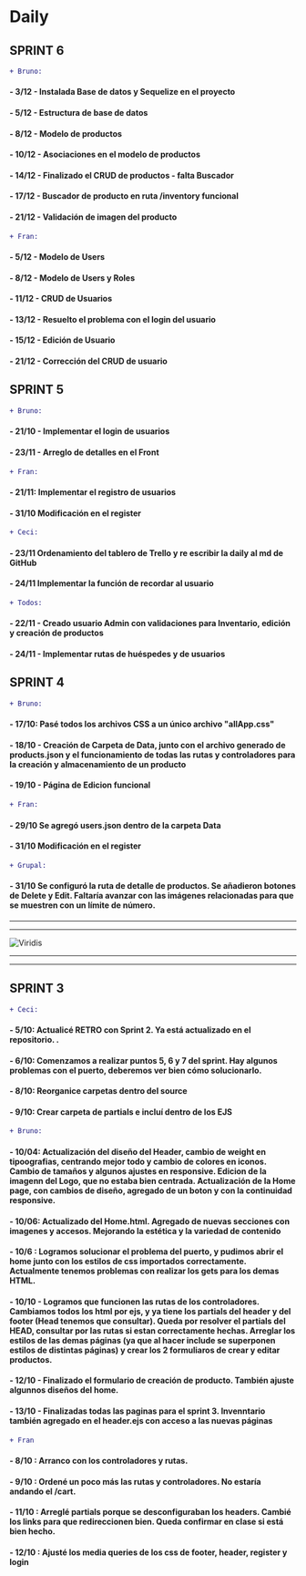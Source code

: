 # Daily 

## SPRINT 6

```diff
+ Bruno:
```
#### - 3/12 - Instalada Base de datos y Sequelize en el proyecto
#### - 5/12 - Estructura de base de datos
#### - 8/12 - Modelo de productos
#### - 10/12 - Asociaciones en el modelo de productos
#### - 14/12 - Finalizado el CRUD de productos - falta Buscador 
#### - 17/12 - Buscador de producto en ruta /inventory funcional
#### - 21/12 - Validación de imagen del producto


```diff
+ Fran:
```
#### -  5/12 - Modelo de Users
#### -  8/12 - Modelo de Users y Roles
#### -  11/12 - CRUD de Usuarios
#### -  13/12 - Resuelto el problema con el login del usuario
#### -  15/12 - Edición de Usuario
#### -  21/12 - Corrección del CRUD de usuario


## SPRINT 5

```diff
+ Bruno:
```
#### -  21/10 - Implementar el login de usuarios
#### -  23/11 - Arreglo de detalles en el Front

```diff
+ Fran:
```
#### -  21/11: Implementar el registro de usuarios
#### -  31/10 Modificación en el register

```diff
+ Ceci:
```
#### - 23/11 Ordenamiento del tablero de Trello y re escribir la daily al md de GitHub
#### - 24/11 Implementar la función de recordar al usuario

```diff
+ Todos:
```
#### - 22/11 - Creado usuario Admin con validaciones para Inventario, edición y creación de productos
#### - 24/11 - Implementar rutas de huéspedes y de usuarios

## SPRINT 4

```diff
+ Bruno:
```
#### -  17/10: Pasé todos los archivos CSS a un único archivo "allApp.css"
#### -  18/10 - Creación de Carpeta de Data, junto con el archivo generado de products.json y el funcionamiento de todas las rutas y controladores para la creación y almacenamiento de un producto
#### -  19/10 - Página de Edicion funcional

```diff
+ Fran:
```
#### -  29/10 Se agregó users.json dentro de la carpeta Data
#### -  31/10 Modificación en el register

```diff
+ Grupal:
```
#### - 31/10 Se configuró la ruta de detalle de productos. Se añadieron botones de Delete y Edit. Faltaría avanzar con las imágenes relacionadas para que se muestren con un límite de número.

* * *
* * *
![Viridis](https://www.golfspain.com/sites/default/files/club/foto/panoramica1_2000x457_0.jpg)
* * *
* * *



## SPRINT 3

```diff
+ Ceci: 
```

#### -  5/10: Actualicé RETRO con Sprint 2. Ya está actualizado en el repositorio. . 
#### -  6/10: Comenzamos a realizar puntos 5, 6 y 7 del sprint. Hay algunos problemas con el puerto, deberemos ver bien cómo solucionarlo.
#### -  8/10: Reorganice carpetas dentro del source
#### -  9/10: Crear carpeta de partials e incluí dentro de los EJS



```diff
+ Bruno:
```

#### -  10/04: Actualización del diseño del Header, cambio de weight en tipoografias, centrando mejor todo y cambio de colores en iconos. Cambio de tamaños y algunos ajustes en responsive. Edicion de la imagenn del Logo, que no estaba bien centrada. Actualización de la Home page, con cambios de diseño, agregado de un boton y con la continuidad responsive.
#### - 10/06: Actualizado del Home.html. Agregado de nuevas secciones con imagenes y accesos. Mejorando la estética y la variedad de contenido
#### - 10/6 : Logramos solucionar el problema del puerto, y pudimos abrir el home junto con los estilos de css importados correctamente. Actualmente tenemos problemas con realizar los gets para los demas HTML.
#### - 10/10 - Logramos que funcionen las rutas de los controladores. Cambiamos todos los html por ejs, y ya tiene los partials del header y del footer (Head tenemos que consultar). Queda por resolver el partials del HEAD, consultar por las rutas si estan correctamente hechas. Arreglar los estilos de las demas páginas (ya que al hacer include se superponen estilos de distintas páginas) y crear los 2 formuliaros de crear y editar productos.
#### - 12/10 - Finalizado el formulario de creación de producto. También ajuste algunnos diseños del home.
#### - 13/10 - Finalizadas todas las paginas para el sprint 3. Invenntario también agregado en el header.ejs con acceso a las nuevas páginas



```diff
+ Fran
```
#### - 8/10 : Arranco con los controladores y rutas.
#### - 9/10 : Ordené un poco más las rutas y controladores. No estaría andando el /cart.
#### - 11/10 : Arreglé partials porque se desconfiguraban los headers. Cambié los links para que redireccionen bien. Queda confirmar en clase si está bien hecho.
#### - 12/10 : Ajusté los media queries de los css de footer, header, register y login




